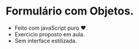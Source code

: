 # Formulário com Objetos.
- Feito com javaScript puro :heart:.
- Exercicio proposto em aula.
- Sem interface estilizada.